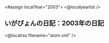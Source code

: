 <#assign localYear="2003">
<@localyearlist />

## いがぴょんの日記：2003年の日記

<@localrss filename="atom.xml" />
